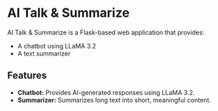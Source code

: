 # AI Talk & Summarize

AI Talk & Summarize is a Flask-based web application that provides:
- A chatbot using LLaMA 3.2
- A text summarizer

## Features
- **Chatbot:** Provides AI-generated responses using LLaMA 3.2.
- **Summarizer:** Summarizes long text into short, meaningful content.

